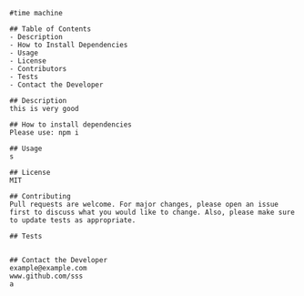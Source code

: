 
    #time machine

    ## Table of Contents
    - Description
    - How to Install Dependencies
    - Usage
    - License
    - Contributors 
    - Tests
    - Contact the Developer

    ## Description
    this is very good

    ## How to install dependencies
    Please use: npm i

    ## Usage
    s

    ## License
    MIT

    ## Contributing
    Pull requests are welcome. For major changes, please open an issue first to discuss what you would like to change. Also, please make sure to update tests as appropriate.

    ## Tests
    
    
    ## Contact the Developer
    example@example.com
    www.github.com/sss
    a

    
